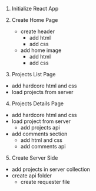 1. Initialize React App

2. Create Home Page
   - create header
     - add html
     - add css
   - add home image 
     - add html
     - add css

3. Projects List Page
  - add hardcore html and css
  - load projects from server

4. Projects Details Page
  - add hardcore html and css
  - load project from server
    - add projects api
  - add comments section
    - add html and css
    - add comments api 

5. Create Server Side
  - add projects in server collection
  - create api folder
    - create requester file
    

